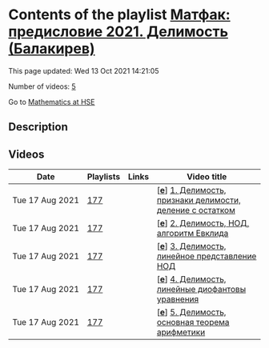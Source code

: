 # Contents of the playlist [Матфак: предисловие 2021. Делимость (Балакирев)](https://www.youtube.com/playlist?list=PLq3E5oubNNoDhIvvVOPargq1IJsKtzrjZ)

This page updated: Wed 13 Oct 2021 14:21:05

Number of videos: [5](#videos)

Go to [Mathematics at HSE](../README.md)

## Description



## Videos

|Date|Playlists|Links|Video title|
|---|---|---|---|
| Tue&nbsp;17&nbsp;Aug&nbsp;2021 | [177](../playlists/177 "Матфак: предисловие 2021. Делимость (Балакирев)") |  | [[**e**](https://studio.youtube.com/video/MmV5nwmYSXk/edit "Edit")] [1.  Делимость, признаки делимости, деление с остатком](https://www.youtube.com/watch?v=MmV5nwmYSXk&list=PLq3E5oubNNoDhIvvVOPargq1IJsKtzrjZ "Матфак: предисловие 2021") |
| Tue&nbsp;17&nbsp;Aug&nbsp;2021 | [177](../playlists/177 "Матфак: предисловие 2021. Делимость (Балакирев)") |  | [[**e**](https://studio.youtube.com/video/LqjQW45ovPU/edit "Edit")] [2.  Делимость, НОД, алгоритм Евклида](https://www.youtube.com/watch?v=LqjQW45ovPU&list=PLq3E5oubNNoDhIvvVOPargq1IJsKtzrjZ "Матфак: предисловие 2021") |
| Tue&nbsp;17&nbsp;Aug&nbsp;2021 | [177](../playlists/177 "Матфак: предисловие 2021. Делимость (Балакирев)") |  | [[**e**](https://studio.youtube.com/video/_wMVPvkmCic/edit "Edit")] [3.  Делимость, линейное представление НОД](https://www.youtube.com/watch?v=_wMVPvkmCic&list=PLq3E5oubNNoDhIvvVOPargq1IJsKtzrjZ "Матфак: предисловие 2021") |
| Tue&nbsp;17&nbsp;Aug&nbsp;2021 | [177](../playlists/177 "Матфак: предисловие 2021. Делимость (Балакирев)") |  | [[**e**](https://studio.youtube.com/video/nnSRvYZUMyI/edit "Edit")] [4.  Делимость, линейные диофантовы уравнения](https://www.youtube.com/watch?v=nnSRvYZUMyI&list=PLq3E5oubNNoDhIvvVOPargq1IJsKtzrjZ "Матфак: предисловие 2021") |
| Tue&nbsp;17&nbsp;Aug&nbsp;2021 | [177](../playlists/177 "Матфак: предисловие 2021. Делимость (Балакирев)") |  | [[**e**](https://studio.youtube.com/video/Fa0TG_nd7Cc/edit "Edit")] [5.  Делимость, основная теорема арифметики](https://www.youtube.com/watch?v=Fa0TG_nd7Cc&list=PLq3E5oubNNoDhIvvVOPargq1IJsKtzrjZ "Матфак: предисловие 2021") |
